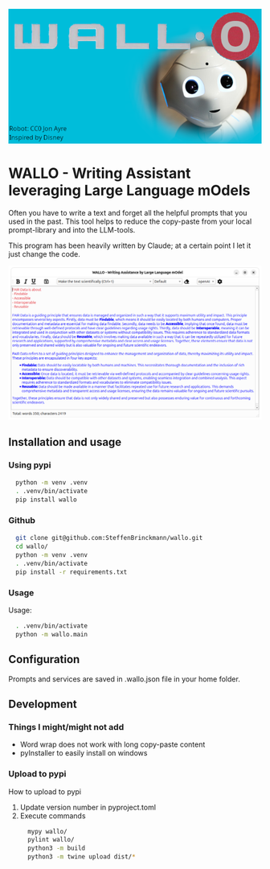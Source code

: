 ![Logo](images/wallo.png "Logo")

# WALLO - Writing Assistant leveraging Large Language mOdels

Often you have to write a text and forget all the helpful prompts that you used in the past. This tool helps to reduce the copy-paste from your local prompt-library and into the LLM-tools.

This program has been heavily written by Claude; at a certain point I let it just change the code.

![Screenshot](images/screenshot.png "Screenshot")

## Installation and usage
### Using pypi
```bash
  python -m venv .venv
  . .venv/bin/activate
  pip install wallo
```

### Github
```bash
  git clone git@github.com:SteffenBrinckmann/wallo.git
  cd wallo/
  python -m venv .venv
  . .venv/bin/activate
  pip install -r requirements.txt
```

### Usage
Usage:
```bash
  . .venv/bin/activate
  python -m wallo.main
```


## Configuration

Prompts and services are saved in .wallo.json file in your home folder.

## Development
### Things I might/might not add

- Word wrap does not work with long copy-paste content
- pyInstaller to easily install on windows

### Upload to pypi
How to upload to pypi

1. Update version number in pyproject.toml
2. Execute commands
    ``` bash
      mypy wallo/
      pylint wallo/
      python3 -m build
      python3 -m twine upload dist/*
    ```


